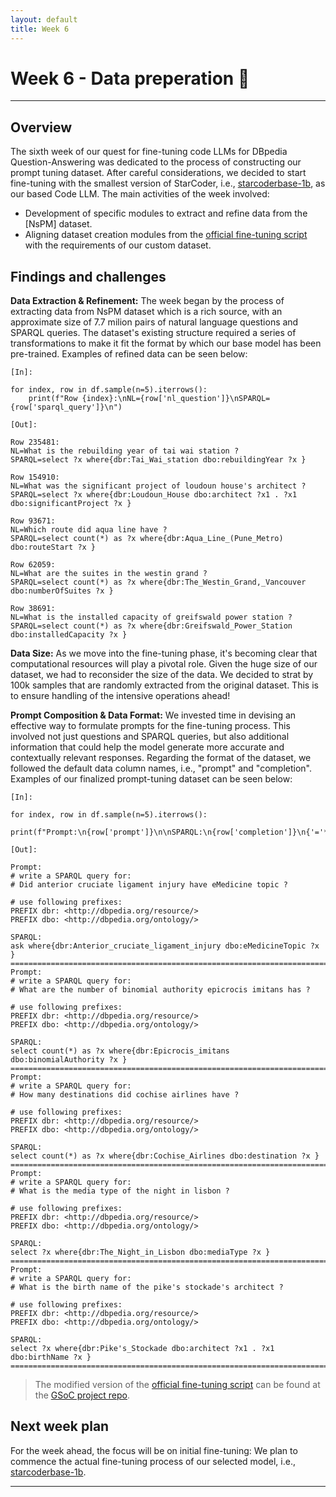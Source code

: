 ```yaml
---
layout: default
title: Week 6
---
```


# Week 6 - Data preperation 📄

---

## Overview
The sixth week of our quest for fine-tuning code LLMs for DBpedia Question-Answering was dedicated to the process of constructing our prompt tuning dataset. After careful considerations, we decided to start fine-tuning with the smallest version of StarCoder, i.e., [starcoderbase-1b], as our based Code LLM. The main activities of the week involved: 
- Development of specific modules to extract and refine data from the [NsPM] dataset. 
- Aligning dataset creation modules from the [official fine-tuning script] with the requirements of our custom dataset.



## Findings and challenges 

**Data Extraction & Refinement:** The week began by the process of extracting data from NsPM dataset which is a rich source, with an approximate size of 7.7 milion pairs of natural language questions and SPARQL queries. The dataset's existing structure required a series of transformations to make it fit the format by which our base model has been pre-trained. Examples of refined data can be seen below:

`[In]:`
```
for index, row in df.sample(n=5).iterrows():
    print(f"Row {index}:\nNL={row['nl_question']}\nSPARQL={row['sparql_query']}\n")
```
`[Out]:`
```
Row 235481:
NL=What is the rebuilding year of tai wai station ?
SPARQL=select ?x where{dbr:Tai_Wai_station dbo:rebuildingYear ?x }

Row 154910:
NL=What was the significant project of loudoun house's architect ?
SPARQL=select ?x where{dbr:Loudoun_House dbo:architect ?x1 . ?x1 dbo:significantProject ?x }

Row 93671:
NL=Which route did aqua line have ?
SPARQL=select count(*) as ?x where{dbr:Aqua_Line_(Pune_Metro) dbo:routeStart ?x }

Row 62059:
NL=What are the suites in the westin grand ?
SPARQL=select count(*) as ?x where{dbr:The_Westin_Grand,_Vancouver dbo:numberOfSuites ?x }

Row 38691:
NL=What is the installed capacity of greifswald power station ?
SPARQL=select count(*) as ?x where{dbr:Greifswald_Power_Station dbo:installedCapacity ?x }
```

**Data Size:** 
As we move into the fine-tuning phase, it's becoming clear that computational resources will play a pivotal role. Given the huge size of our dataset, we had to reconsider the size of the data. We decided to strat by 100k samples that are randomly extracted from the original dataset. This is to ensure handling of the intensive operations ahead! 


**Prompt Composition & Data Format:** We invested time in devising an effective way to formulate prompts for the fine-tuning process. This involved not just questions and SPARQL queries, but also additional information that could help the model generate more accurate and contextually relevant responses. Regarding the format of the dataset, we followed the default data column names, i.e., "prompt" and "completion". Examples of our finalized prompt-tuning dataset can be seen below:

`[In]:`
```
for index, row in df.sample(n=5).iterrows():
    print(f"Prompt:\n{row['prompt']}\n\nSPARQL:\n{row['completion']}\n{'='*80}")
```
`[Out]:`
```
Prompt:
# write a SPARQL query for:
# Did anterior cruciate ligament injury have eMedicine topic ?

# use following prefixes:
PREFIX dbr: <http://dbpedia.org/resource/>
PREFIX dbo: <http://dbpedia.org/ontology/>

SPARQL:
ask where{dbr:Anterior_cruciate_ligament_injury dbo:eMedicineTopic ?x }
================================================================================
Prompt:
# write a SPARQL query for:
# What are the number of binomial authority epicrocis imitans has ?

# use following prefixes:
PREFIX dbr: <http://dbpedia.org/resource/>
PREFIX dbo: <http://dbpedia.org/ontology/>

SPARQL:
select count(*) as ?x where{dbr:Epicrocis_imitans dbo:binomialAuthority ?x }
================================================================================
Prompt:
# write a SPARQL query for:
# How many destinations did cochise airlines have ?

# use following prefixes:
PREFIX dbr: <http://dbpedia.org/resource/>
PREFIX dbo: <http://dbpedia.org/ontology/>

SPARQL:
select count(*) as ?x where{dbr:Cochise_Airlines dbo:destination ?x }
================================================================================
Prompt:
# write a SPARQL query for:
# What is the media type of the night in lisbon ?

# use following prefixes:
PREFIX dbr: <http://dbpedia.org/resource/>
PREFIX dbo: <http://dbpedia.org/ontology/>

SPARQL:
select ?x where{dbr:The_Night_in_Lisbon dbo:mediaType ?x }
================================================================================
Prompt:
# write a SPARQL query for:
# What is the birth name of the pike's stockade's architect ?

# use following prefixes:
PREFIX dbr: <http://dbpedia.org/resource/>
PREFIX dbo: <http://dbpedia.org/ontology/>

SPARQL:
select ?x where{dbr:Pike's_Stockade dbo:architect ?x1 . ?x1 dbo:birthName ?x }
================================================================================
```
> The modified version of the [official fine-tuning script] can be found at the [GSoC project repo].


## Next week plan

For the week ahead, the focus will be on initial fine-tuning: We plan to commence the actual fine-tuning process of our selected model, i.e., [starcoderbase-1b].

----
[starcoderbase-1b]: https://huggingface.co/bigcode/starcoderbase-1b
[official fine-tuning script]: https://github.com/bigcode-project/starcoder/blob/main/finetune/finetune.py
[GSoC project repo]: https://github.com/dbpedia/neural-qa/tree/gsoc-mehrzad/gsoc/mehrzad
